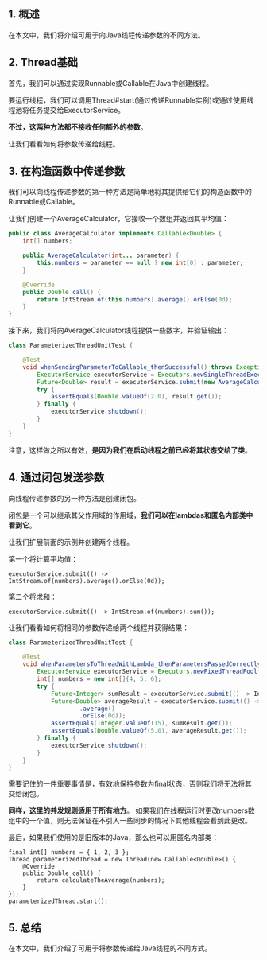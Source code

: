 ## 1. 概述

在本文中，我们将介绍可用于向Java线程传递参数的不同方法。

## 2. Thread基础

首先，我们可以通过实现Runnable或Callable在Java中创建线程。

要运行线程，我们可以调用Thread#start(通过传递Runnable实例)或通过使用线程池将任务提交给ExecutorService。

**不过，这两种方法都不接收任何额外的参数**。

让我们看看如何将参数传递给线程。

## 3. 在构造函数中传递参数

我们可以向线程传递参数的第一种方法是简单地将其提供给它们的构造函数中的Runnable或Callable。

让我们创建一个AverageCalculator，它接收一个数组并返回其平均值：

```java
public class AverageCalculator implements Callable<Double> {
    int[] numbers;

    public AverageCalculator(int... parameter) {
        this.numbers = parameter == null ? new int[0] : parameter;
    }

    @Override
    public Double call() {
        return IntStream.of(this.numbers).average().orElse(0d);
    }
}
```

接下来，我们将向AverageCalculator线程提供一些数字，并验证输出：

```java
class ParameterizedThreadUnitTest {

    @Test
    void whenSendingParameterToCallable_thenSuccessful() throws Exception {
        ExecutorService executorService = Executors.newSingleThreadExecutor();
        Future<Double> result = executorService.submit(new AverageCalculator(1, 2, 3));
        try {
            assertEquals(Double.valueOf(2.0), result.get());
        } finally {
            executorService.shutdown();
        }
    }
}
```

注意，这样做之所以有效，**是因为我们在启动线程之前已经将其状态交给了类**。

## 4. 通过闭包发送参数

向线程传递参数的另一种方法是创建闭包。

闭包是一个可以继承其父作用域的作用域，**我们可以在lambdas和匿名内部类中看到它**。

让我们扩展前面的示例并创建两个线程。

第一个将计算平均值：

```text
executorService.submit(() -> IntStream.of(numbers).average().orElse(0d));
```

第二个将求和：

```text
executorService.submit(() -> IntStream.of(numbers).sum());
```

让我们看看如何将相同的参数传递给两个线程并获得结果：

```java
class ParameterizedThreadUnitTest {

    @Test
    void whenParametersToThreadWithLambda_thenParametersPassedCorrectly() throws Exception {
        ExecutorService executorService = Executors.newFixedThreadPool(2);
        int[] numbers = new int[]{4, 5, 6};
        try {
            Future<Integer> sumResult = executorService.submit(() -> IntStream.of(numbers).sum());
            Future<Double> averageResult = executorService.submit(() -> IntStream.of(numbers)
                    .average()
                    .orElse(0d));
            assertEquals(Integer.valueOf(15), sumResult.get());
            assertEquals(Double.valueOf(5.0), averageResult.get());
        } finally {
            executorService.shutdown();
        }
    }
}
```

需要记住的一件重要事情是，有效地保持参数为final状态，否则我们将无法将其交给闭包。

**同样，这里的并发规则适用于所有地方**。
如果我们在线程运行时更改numbers数组中的一个值，则无法保证在不引入一些同步的情况下其他线程会看到此更改。

最后，如果我们使用的是旧版本的Java，那么也可以用匿名内部类：

```text
final int[] numbers = { 1, 2, 3 };
Thread parameterizedThread = new Thread(new Callable<Double>() {
    @Override
    public Double call() {
        return calculateTheAverage(numbers);
    }
});
parameterizedThread.start();
```

## 5. 总结

在本文中，我们介绍了可用于将参数传递给Java线程的不同方式。